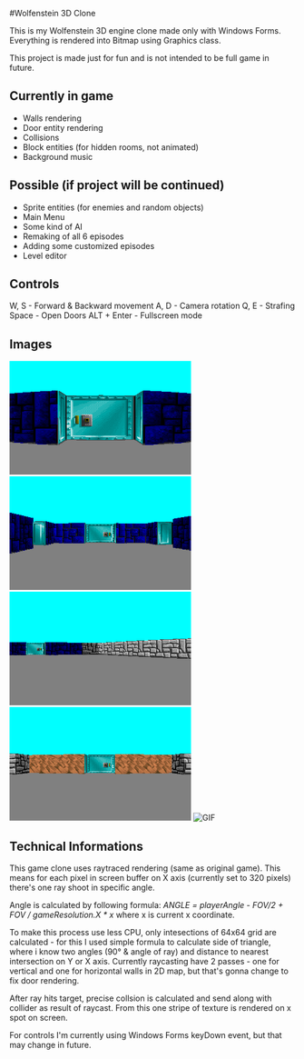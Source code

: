 ﻿#Wolfenstein 3D Clone

This is my Wolfenstein 3D engine clone made only with Windows Forms.
Everything is rendered into Bitmap using Graphics class.

This project is made just for fun and is not intended to be full game in future.



## Currently in game

*  Walls rendering
*  Door entity rendering
*  Collisions
*  Block entities (for hidden rooms, not animated)
*  Background music


## Possible (if project will be continued)

*  Sprite entities (for enemies and random objects)
*  Main Menu
*  Some kind of AI
*  Remaking of all 6 episodes
*  Adding some customized episodes 
*  Level editor

## Controls

W, S - Forward & Backward movement
A, D - Camera rotation
Q, E - Strafing
Space - Open Doors
ALT + Enter - Fullscreen mode

## Images

![CELL](https://raw.githubusercontent.com/Agrael11/Wolfenstein-3D-Clone/master/Images/1.png)
![CELLS](https://raw.githubusercontent.com/Agrael11/Wolfenstein-3D-Clone/master/Images/2.png)
![ESCAPE](https://raw.githubusercontent.com/Agrael11/Wolfenstein-3D-Clone/master/Images/3.png)
![DIRT](https://raw.githubusercontent.com/Agrael11/Wolfenstein-3D-Clone/master/Images/4.png)
![GIF](https://raw.githubusercontent.com/Agrael11/Wolfenstein-3D-Clone/master/Images/anim.gif)

## Technical Informations

This game clone uses raytraced rendering (same as original game). This means for each pixel in screen buffer on
X axis (currently set to 320 pixels) there's one ray shoot in specific angle.

Angle is calculated by following formula: _ANGLE = playerAngle - FOV/2 + FOV / gameResolution.X * x_  where x is
current x coordinate.

To make this process use less CPU, only intesections of 64x64 grid are calculated - for this I used simple
formula to calculate side of triangle, where i know two angles (90° & angle of ray) and distance to nearest intersection
on Y or X axis. Currently raycasting have 2 passes - one for vertical and one for horizontal walls in 2D map, but
that's gonna change to fix door rendering.

After ray hits target, precise collsion is calculated and send along with collider as result of raycast. From this one stripe
of texture is rendered on x spot on screen.

For controls I'm currently using Windows Forms keyDown event, but that may change in future.
